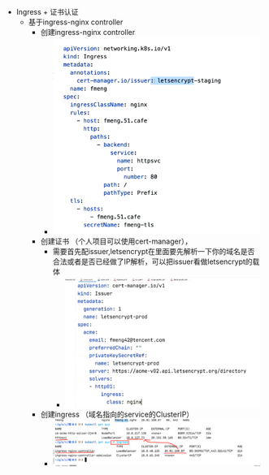 - Ingress + 证书认证
    - 基于ingress-nginx controller
        - 创建ingress-nginx controller
            - ![img.png](img.png)
        - 创建证书 （个人项目可以使用cert-manager），
            - 需要首先配issuer,letsencrypt在里面要先解析一下你的域名是否合法或者是否已经做了IP解析，可以把issuer看做letsencrypt的载体
                - ![img_1.png](img_1.png)
        - 创建ingress （域名指向的service的ClusterIP）
            - ![img_2.png](img_2.png)